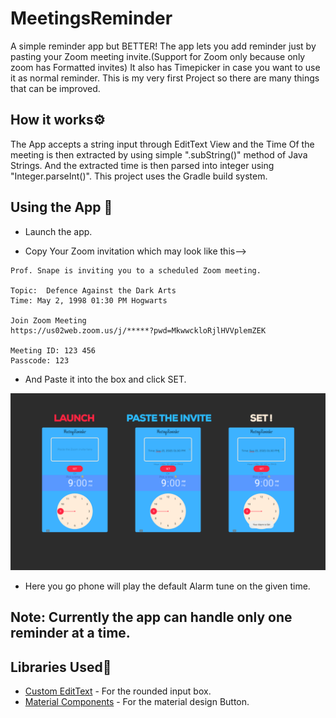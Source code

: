 MeetingsReminder
=================

A simple reminder app but BETTER!
The app lets you add reminder just by pasting your Zoom meeting invite.(Support for Zoom only because only zoom has Formatted invites) It also has Timepicker in case you want to use it as normal reminder.
This is my very first Project so there are many things that can be improved.

How it works⚙️
-----------
The App accepts a string input through EditText View and the Time Of the meeting is then extracted by using simple ".subString()" method of Java Strings.
And the extracted time is then parsed into integer using "Integer.parseInt()".
This project uses the Gradle build system.

Using the App 📱
-----------

* Launch the app.

* Copy Your Zoom invitation which may look like this-->

```
Prof. Snape is inviting you to a scheduled Zoom meeting.

Topic:  Defence Against the Dark Arts
Time: May 2, 1998 01:30 PM Hogwarts

Join Zoom Meeting
https://us02web.zoom.us/j/*****?pwd=MkwwckloRjlHVVplemZEK

Meeting ID: 123 456
Passcode: 123
```

* And Paste it into the box and click SET.

![alt text](use.png)

* Here you go phone will play the default Alarm tune on the given time.

Note: Currently the app can handle only one reminder at a time.
---

Libraries Used📖
-----------

* [Custom EditText][0] - For the rounded input box.
* [Material Components][1] - For the material design Button.

[0]:
https://github.com/Rajagopalr3/CustomEditText
[1]:
https://github.com/material-components
